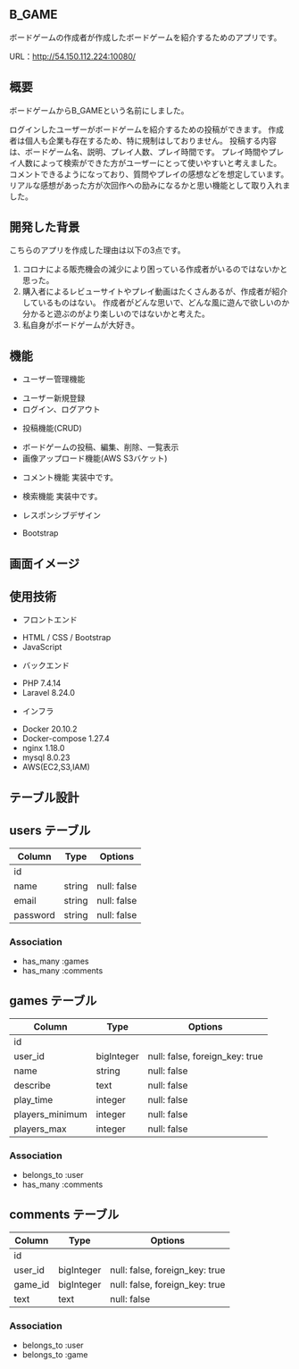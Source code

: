 ## B_GAME

ボードゲームの作成者が作成したボードゲームを紹介するためのアプリです。

URL：http://54.150.112.224:10080/

## 概要

ボードゲームからB_GAMEという名前にしました。

ログインしたユーザーがボードゲームを紹介するための投稿ができます。
作成者は個人も企業も存在するため、特に規制はしておりません。
投稿する内容は、ボードゲーム名、説明、プレイ人数、プレイ時間です。
プレイ時間やプレイ人数によって検索ができた方がユーザーにとって使いやすいと考えました。
コメントできるようになっており、質問やプレイの感想などを想定しています。
リアルな感想があった方が次回作への励みになるかと思い機能として取り入れました。

## 開発した背景

こちらのアプリを作成した理由は以下の3点です。

1. コロナによる販売機会の減少により困っている作成者がいるのではないかと思った。
2. 購入者によるレビューサイトやプレイ動画はたくさんあるが、作成者が紹介しているものはない。
   作成者がどんな思いで、どんな風に遊んで欲しいのか分かると遊ぶのがより楽しいのではないかと考えた。
3. 私自身がボードゲームが大好き。

## 機能

- ユーザー管理機能
* ユーザー新規登録
* ログイン、ログアウト

- 投稿機能(CRUD)
* ボードゲームの投稿、編集、削除、一覧表示
* 画像アップロード機能(AWS S3バケット)

- コメント機能
実装中です。

- 検索機能
実装中です。

- レスポンシブデザイン
* Bootstrap


## 画面イメージ



## 使用技術
- フロントエンド
* HTML / CSS / Bootstrap
* JavaScript

- バックエンド
* PHP 7.4.14
* Laravel 8.24.0

- インフラ
* Docker 20.10.2
* Docker-compose 1.27.4
* nginx 1.18.0
* mysql 8.0.23
* AWS(EC2,S3,IAM)


## テーブル設計

## users テーブル

| Column     | Type   | Options     |
| ---------- | ------ | ----------- |
| id         |        |             |
| name       | string | null: false |
| email      | string | null: false |
| password   | string | null: false |

### Association

- has_many :games
- has_many :comments

## games テーブル

| Column          | Type       | Options                        |
| --------------- | ---------- | ------------------------------ |
| id              |            |                                |
| user_id         | bigInteger | null: false, foreign_key: true |
| name            | string     | null: false                    |
| describe        | text       | null: false                    |
| play_time       | integer    | null: false                    |
| players_minimum | integer    | null: false                    |
| players_max     | integer    | null: false                    |

### Association

- belongs_to :user
- has_many :comments

## comments テーブル

| Column  | Type       | Options                        |
| ------- | ---------- | ------------------------------ |
| id      |            |                                |
| user_id | bigInteger | null: false, foreign_key: true |
| game_id | bigInteger | null: false, foreign_key: true |
| text    | text       | null: false                    |

### Association

- belongs_to :user
- belongs_to :game